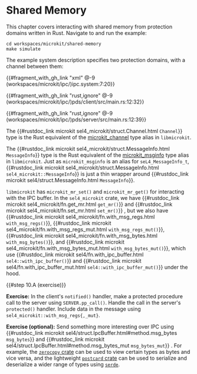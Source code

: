 <!--
    Copyright 2024, Colias Group, LLC

    SPDX-License-Identifier: CC-BY-SA-4.0
-->

# Shared Memory

This chapter covers interacting with shared memory from protection domains written in Rust.
Navigate to and run the example:

```
cd workspaces/microkit/shared-memory
make simulate
```

The example system description specifies two protection domains, with a channel between them:

{{#fragment_with_gh_link "xml" @-9 (workspaces/microkit/ipc/)ipc.system:7:20}}

{{#fragment_with_gh_link "rust,ignore" @-9 (workspaces/microkit/ipc/)pds/client/src/main.rs:12:32}}

{{#fragment_with_gh_link "rust,ignore" @-9 (workspaces/microkit/ipc/)pds/server/src/main.rs:12:39}}

The
{{#rustdoc_link microkit sel4_microkit/struct.Channel.html `Channel`}} type is the Rust equivalent of the
[microkit_channel](https://github.com/seL4/microkit/blob/b8cf3094ba08b37198b1943ec832c3a1168f4409/libmicrokit/include/microkit.h#L14C22-L14C38)
type alias in `libmicrokit`.

The
{{#rustdoc_link microkit sel4_microkit/struct.MessageInfo.html `MessageInfo`}} type is the Rust equivalent of the
[microkit_msginfo](https://github.com/seL4/microkit/blob/b8cf3094ba08b37198b1943ec832c3a1168f4409/libmicrokit/include/microkit.h#L16C28-L16C44)
type alias in `libmicrokit`.
Just as `microkit_msginfo` is an alias for `seL4_MessageInfo_t`, {{#rustdoc_link microkit sel4_microkit/struct.MessageInfo.html `sel4_microkit::MessageInfo`}} is just a thin wrapper around {{#rustdoc_link microkit sel4/struct.MessageInfo.html `MessageInfo`}}.

`libmicrokit` has `microkit_mr_set()` and `microkit_mr_get()` for interacting with the IPC buffer.
In the `sel4_microkit` crate, we have
{{#rustdoc_link microkit sel4_microkit/fn.get_mr.html `get_mr()`}}
and
{{#rustdoc_link microkit sel4_microkit/fn.set_mr.html `set_mr()`}}
,
but we also have 
{{#rustdoc_link microkit sel4_microkit/fn.with_msg_regs.html `with_msg_regs()`}},
{{#rustdoc_link microkit sel4_microkit/fn.with_msg_regs_mut.html `with_msg_regs_mut()`}},
{{#rustdoc_link microkit sel4_microkit/fn.with_msg_bytes.html `with_msg_bytes()`}}, and
{{#rustdoc_link microkit sel4_microkit/fn.with_msg_bytes_mut.html `with_msg_bytes_mut()`}},
which use
{{#rustdoc_link microkit sel4/fn.with_ipc_buffer.html `sel4::with_ipc_buffer()`}} and
{{#rustdoc_link microkit sel4/fn.with_ipc_buffer_mut.html `sel4::with_ipc_buffer_mut()`}} under the hood.

{{#step 10.A (exercise)}}

**Exercise:**
In the client's `notified()` handler, make a protected procedure call to the server using `SERVER.pp_call()`.
Handle the call in the server's `protected()` handler.
Include data in the message using `sel4_microkit::with_msg_regs{,_mut}`.

**Exercise (optional):**
Send something more interesting over IPC using
{{#rustdoc_link microkit sel4/struct.IpcBuffer.html#method.msg_bytes `msg_bytes`}}
and
{{#rustdoc_link microkit sel4/struct.IpcBuffer.html#method.msg_bytes_mut `msg_bytes_mut`}}
.
For example, the [`zerocopy` crate](https://docs.rs/zerocopy/latest/zerocopy/) can be used to view certain types as bytes and vice versa, and the lightweight [`postcard` crate](https://docs.rs/postcard/latest/postcard/) can be used to serialize and deserialize a wider range of types using [`serde`](https://serde.rs/).
